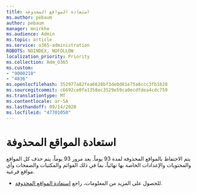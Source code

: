 ```yaml
---
title: استعادة المواقع المحذوفة
ms.author: pebaum
author: pebaum
manager: mnirkhe
ms.audience: Admin
ms.topic: article
ms.service: o365-administration
ROBOTS: NOINDEX, NOFOLLOW
localization_priority: Priority
ms.collection: Adm_O365
ms.custom:
- "9000210"
- "4836"
ms.openlocfilehash: 352977a82fea6628bf3de0d81e75a8ccc3fb1628
ms.sourcegitcommit: c6692ce0fa1358ec3529e59ca0ecdfdea4cdc759
ms.translationtype: MT
ms.contentlocale: ar-SA
ms.lasthandoff: 09/14/2020
ms.locfileid: "47701050"
---
```

# <a name="restore-deleted-sites"></a>استعادة المواقع المحذوفة

يتم الاحتفاظ بالمواقع المحذوفة لمدة 93 يوماً. بعد مرور 93 يوماً، يتم حذف كل المواقع والمحتويات والإعدادات الخاصة بها نهائياً، بما في ذلك القوائم والمكتبات والصفحات وأي مواقع فرعية.

- للحصول على المزيد من المعلومات، راجع [استعادة المواقع المحذوفة](https://docs.microsoft.com/sharepoint/restore-deleted-site-collection).
